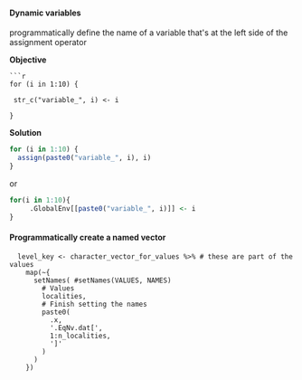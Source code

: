 #### Dynamic variables 
programmatically define the name of a variable that's at the left side of the assignment operator

**Objective**
```
```r
for (i in 1:10) {

 str_c("variable_", i) <- i

}
```




**Solution**
```r
for (i in 1:10) {
  assign(paste0("variable_", i), i)
}
```
or 

```r
for(i in 1:10){
     .GlobalEnv[[paste0("variable_", i)]] <- i
}
```




#### Programmatically create a named vector
```
  level_key <- character_vector_for_values %>% # these are part of the values 
    map(~{
      setNames( #setNames(VALUES, NAMES)
	    # Values
        localities,
		# Finish setting the names
        paste0(
          .x,
          '.EqNv.dat[', 
          1:n_localities, 
          ']'
        )
      )
    })

```